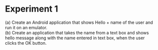 
# Experiment 1

(a) Create an Android application that shows Hello + name of the user and run it on an
emulator. <br>
(b) Create an application that takes the name from a text box and shows hello message
along with the name entered in text box, when the user clicks the OK button.
